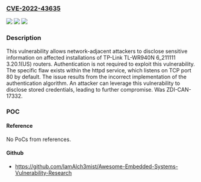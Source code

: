 ### [CVE-2022-43635](https://cve.mitre.org/cgi-bin/cvename.cgi?name=CVE-2022-43635)
![](https://img.shields.io/static/v1?label=Product&message=TL-WR940N&color=blue)
![](https://img.shields.io/static/v1?label=Version&message=6_211111%203.20.1(US)%20&color=brightgreen)
![](https://img.shields.io/static/v1?label=Vulnerability&message=CWE-303%3A%20Incorrect%20Implementation%20of%20Authentication%20Algorithm&color=brightgreen)

### Description

This vulnerability allows network-adjacent attackers to disclose sensitive information on affected installations of TP-Link TL-WR940N 6_211111 3.20.1(US) routers. Authentication is not required to exploit this vulnerability. The specific flaw exists within the httpd service, which listens on TCP port 80 by default. The issue results from the incorrect implementation of the authentication algorithm. An attacker can leverage this vulnerability to disclose stored credentials, leading to further compromise. Was ZDI-CAN-17332.

### POC

#### Reference
No PoCs from references.

#### Github
- https://github.com/IamAlch3mist/Awesome-Embedded-Systems-Vulnerability-Research

